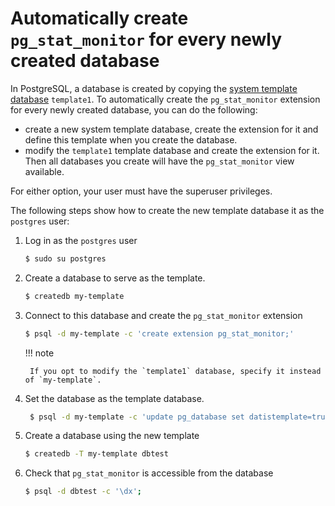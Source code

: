 # Automatically create `pg_stat_monitor` for every newly created database

In PostgreSQL, a database is created by copying the [system template database](https://www.postgresql.org/docs/current/manage-ag-templatedbs.html) `template1`. To automatically create the `pg_stat_monitor` extension for every newly created database, you can do the following:

* create a new system template database, create the extension for it and define this template when you create the database.  
* modify the `template1` template database and create the extension for it. Then all databases you create will have the `pg_stat_monitor` view available.

For either option, your user must have the superuser privileges.

The following steps show how to create the new template database it as the `postgres` user:

1. Log in as the `postgres` user

    ```{.bash data-prompt="$"}
    $ sudo su postgres
    ```

2. Create a database to serve as the template.

    ```{.bash data-prompt="$"}
    $ createdb my-template
    ```

3. Connect to this database and create the `pg_stat_monitor` extension

    ```{.bash data-prompt="$"}
    $ psql -d my-template -c 'create extension pg_stat_monitor;'
    ```

    !!! note

        If you opt to modify the `template1` database, specify it instead of `my-template`.

4. Set the database as the template database. 

   ```{.bash data-prompt="$"}
    $ psql -d my-template -c 'update pg_database set datistemplate=true where datname='my-template''
   ```

5. Create a database using the new template

    ```{.bash data-prompt="$"}
    $ createdb -T my-template dbtest
    ```

6. Check that `pg_stat_monitor` is accessible from the database

    ```{.bash data-prompt="$"}
    $ psql -d dbtest -c '\dx';
    ```

